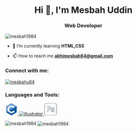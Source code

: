 <h1 align="center">Hi 👋, I'm Mesbah Uddin</h1>
<h3 align="center">Web Developer</h3>

<p align="left"> <img src="https://komarev.com/ghpvc/?username=mesbah1984&label=Profile%20views&color=0e75b6&style=flat" alt="mesbah1984" /> </p>

- 🌱 I’m currently learning **HTML,CSS**

- 📫 How to reach me **akhimesbah64@gmail.com**

<h3 align="left">Connect with me:</h3>
<p align="left">
<a href="https://fb.com/mesbahu64" target="blank"><img align="center" src="https://raw.githubusercontent.com/rahuldkjain/github-profile-readme-generator/master/src/images/icons/Social/facebook.svg" alt="mesbahu64" height="30" width="40" /></a>
</p>

<h3 align="left">Languages and Tools:</h3>
<p align="left"> <a href="https://www.cprogramming.com/" target="_blank" rel="noreferrer"> <img src="https://raw.githubusercontent.com/devicons/devicon/master/icons/c/c-original.svg" alt="c" width="40" height="40"/> </a> <a href="https://www.adobe.com/in/products/illustrator.html" target="_blank" rel="noreferrer"> <img src="https://www.vectorlogo.zone/logos/adobe_illustrator/adobe_illustrator-icon.svg" alt="illustrator" width="40" height="40"/> </a> <a href="https://www.photoshop.com/en" target="_blank" rel="noreferrer"> <img src="https://raw.githubusercontent.com/devicons/devicon/master/icons/photoshop/photoshop-line.svg" alt="photoshop" width="40" height="40"/> </a> </p>

<p><img align="left" src="https://github-readme-stats.vercel.app/api/top-langs?username=mesbah1984&show_icons=true&locale=en&layout=compact" alt="mesbah1984" /></p>

<p>&nbsp;<img align="center" src="https://github-readme-stats.vercel.app/api?username=mesbah1984&show_icons=true&locale=en" alt="mesbah1984" /></p>
